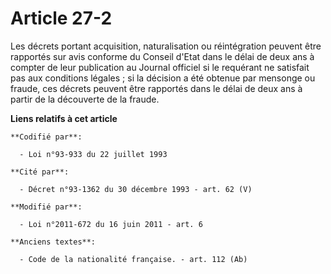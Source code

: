 # Article 27-2

Les décrets portant acquisition, naturalisation ou réintégration peuvent être rapportés sur avis conforme du Conseil d'Etat
dans le délai   de deux ans à compter de leur publication au Journal officiel si le requérant ne satisfait pas aux conditions
légales ; si la décision a été obtenue par mensonge ou fraude, ces décrets peuvent être rapportés dans le délai de deux ans à
partir de la découverte de la fraude.

**Liens relatifs à cet article**

	**Codifié par**:

	  - Loi n°93-933 du 22 juillet 1993

	**Cité par**:

	  - Décret n°93-1362 du 30 décembre 1993 - art. 62 (V)

	**Modifié par**:

	  - Loi n°2011-672 du 16 juin 2011 - art. 6

	**Anciens textes**:

	  - Code de la nationalité française. - art. 112 (Ab)
